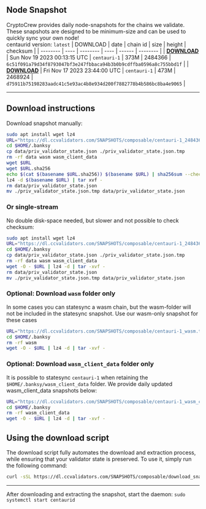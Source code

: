 ## Node Snapshot
CryptoCrew provides daily node-snapshots for the chains we validate. These snapshots are designed to be minimum-size and can be used to quickly sync your own node!  
centaurid version: `latest`
| DOWNLOAD | date | chain id | size | height | checksum |
| -------- | ---- | -------- | ---- | ------ | -------- |
| **[DOWNLOAD](https://dl.ccvalidators.com/SNAPSHOTS/composable/centauri-1_2484366.tar.lz4)** | Sun Nov 19 2023 00:13:15 UTC | `centauri-1` | 373M | 2484366 | `6c51f091a79d34f8793047bf3e247fbbaca94b3b0b9cdffba0596a8c755bbd1f` |
| **[DOWNLOAD](https://dl.ccvalidators.com/SNAPSHOTS/composable/centauri-1_2468924.tar.lz4)** | Fri Nov 17 2023 23:44:00 UTC | `centauri-1` | 473M | 2468924 | `d75911b75198283aadc41c5e93ac4b8e934d200f7882778b4b586bc8ba4e9065` |

---

## Download instructions
Download snapshot manually:
```sh
sudo apt install wget lz4
URL="https://dl.ccvalidators.com/SNAPSHOTS/composable/centauri-1_2484366.tar.lz4"
cd $HOME/.banksy
cp data/priv_validator_state.json ./priv_validator_state.json.tmp
rm -rf data wasm wasm_client_data
wget $URL
wget $URL.sha256
echo $(cat $(basename $URL.sha256)) $(basename $URL) | sha256sum --check
lz4 -d $(basename $URL) | tar xvf -
rm data/priv_validator_state.json
mv ./priv_validator_state.json.tmp data/priv_validator_state.json
```

### Or single-stream
No double disk-space needed, but slower and not possible to check checksum:
```sh
sudo apt install wget lz4
URL="https://dl.ccvalidators.com/SNAPSHOTS/composable/centauri-1_2484366.tar.lz4"
cd $HOME/.banksy
cp data/priv_validator_state.json ./priv_validator_state.json.tmp
rm -rf data wasm wasm_client_data
wget -O - $URL | lz4 -d | tar -xvf -
rm data/priv_validator_state.json
mv ./priv_validator_state.json.tmp data/priv_validator_state.json
```

### Optional: Download `wasm` folder only
In some cases you can statesync a wasm chain, but the wasm-folder will not be included in the statesync snapshot. Use our wasm-only snapshot for these cases
```sh
URL="https://dl.ccvalidators.com/SNAPSHOTS/composable/centauri-1_wasm.tar.lz4"
cd $HOME/.banksy
rm -rf wasm
wget -O - $URL | lz4 -d | tar -xvf -
```

### Optional: Download `wasm_client_data` folder only
It is possible to statesync `centauri-1` when retaining the `$HOME/.banksy/wasm_client_data` folder. We provide daily updated wasm_client_data snapshots below:
```sh
URL="https://dl.ccvalidators.com/SNAPSHOTS/composable/centauri-1_wasm_client_data.tar.lz4"
cd $HOME/.banksy
rm -rf wasm_client_data
wget -O - $URL | lz4 -d | tar -xvf -
```

## Using the download script

The download script fully automates the download and extraction process, while ensuring that your validator state is preserved. To use it, simply run the following command:
```sh
curl -sSL https://dl.ccvalidators.com/SNAPSHOTS/composable/download_snapshot.sh | bash
```
---

After downloading and extracting the snapshot, start the daemon: `sudo systemctl start centaurid`


